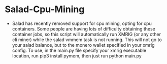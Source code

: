 # Salad-Cpu-Mining
- Salad has recently removed support for cpu mining, opting for cpu containers. Some people are having lots of difficulty obtaining these container jobs, so this script will automatically run XMRIG (or any other cli miner) while the salad vmmem task is not running. This will not go to your salad balance, but to the monero wallet specified in your xmrig config. To use, in the main.py file specify your xmrig executable location, run pip3 install pymem, then just run python main.py
